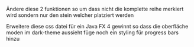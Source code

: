 Ändere diese 2 funktionen so um dass nicht die komplette reihe merkiert wird
sondern nur den stein welcher platziert werden 

Erweitere diese css datei für ein Java FX 4 gewinnt so dass die oberfläche moden im dark-theme aussieht
füge noch ein styling für progress bars hinzu